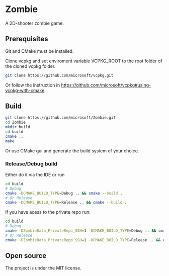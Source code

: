 Zombie
======
A 2D-shooter zombie game.

## Prerequisites
Git and CMake must be installed.

Clone vcpkg and set enviroment variable VCPKG_ROOT to the root folder of the cloned vcpkg folder.

```bash
git clone https://github.com/microsoft/vcpkg.git
```

Or follow the instruction in https://github.com/microsoft/vcpkg#using-vcpkg-with-cmake.

## Build
```bash
git clone https://github.com/microsoft/Zombie.git
cd Zombie
mkdir build
cd build
cmake ..
make
```

Or use CMake gui and generate the build system of your choice.

### Release/Debug build
Either do it via the IDE or run 

```bash
cd build
# Debug
cmake -DCMAKE_BUILD_TYPE=Debug .. && cmake --build .
# Or Release
cmake -DCMAKE_BUILD_TYPE=Release .. && cmake --build .
```

If you have acess to the private repo run:
```bash
cd build
# Debug
cmake -DZombieData_PrivateRepo_SSH=1 -DCMAKE_BUILD_TYPE=Debug .. && cmake --build .
# Or Release
cmake -DZombieData_PrivateRepo_SSH=1 -DCMAKE_BUILD_TYPE=Release .. && cmake --build .
```

## Open source
The project is under the MIT license.
